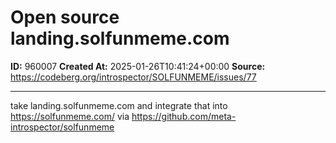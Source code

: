 # Open source landing.solfunmeme.com

**ID:** 960007
**Created At:** 2025-01-26T10:41:24+00:00
**Source:** https://codeberg.org/introspector/SOLFUNMEME/issues/77

---

take landing.solfunmeme.com and integrate that into https://solfunmeme.com/ via https://github.com/meta-introspector/solfunmeme